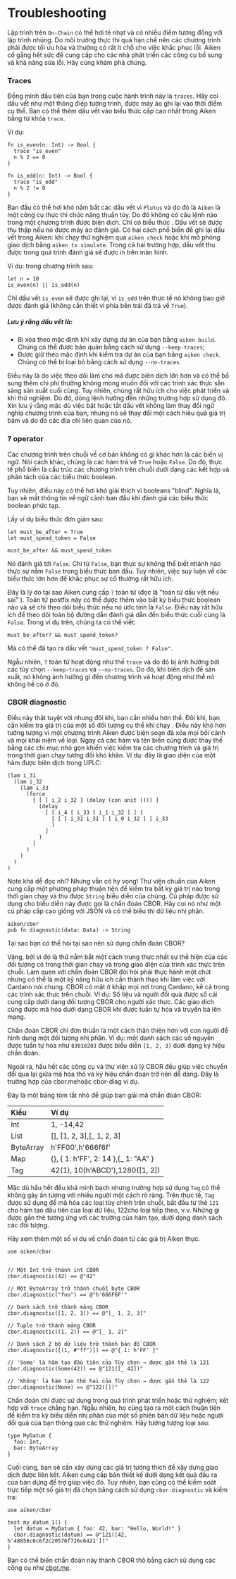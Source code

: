 # Troubleshooting

Lập trình trên `On-Chain` có thể hơi tẻ nhạt và có nhiều điểm tương đồng với lập trình nhúng. Do môi trường thực thi quá hạn chế nên các chương trình phải được tối ưu hóa và thường có rất ít chỗ cho việc khắc phục lỗi. Aiken cố gắng hết sức để cung cấp cho các nhà phát triển các công cụ bổ sung và khả năng sửa lỗi. Hãy cùng khám phá chúng.

### Traces

Đồng minh đầu tiên của bạn trong cuộc hành trình này là `traces`. Hãy coi dấu vết như một thông điệp tường trình, được máy ảo ghi lại vào thời điểm cụ thể. Bạn có thể thêm dấu vết vào biểu thức cấp cao nhất trong Aiken bằng từ khóa `trace`.

Ví dụ:

```aiken
fn is_even(n: Int) -> Bool {
  trace "is_even"
  n % 2 == 0
}
 
fn is_odd(n: Int) -> Bool {
  trace "is_odd"
  n % 2 != 0
}
```

Ban đầu có thể hơi khó nắm bắt các dấu vết vì `Plutus` và do đó là `Aiken` là một công cụ thực thi chức năng thuần túy. Do đó không có câu lệnh nào trong một chương trình được biên dịch. Chỉ có biểu thức . Dấu vết sẽ được thu thập nếu nó được máy ảo đánh giá. Có hai cách phổ biến để ghi lại dấu vết trong Aiken: khi chạy thử nghiệm qua `aiken check` hoặc khi mô phỏng giao dịch bằng `aiken tx simulate`. Trong cả hai trường hợp, dấu vết thu được trong quá trình đánh giá sẽ được in trên màn hình.

Ví dụ: trong chương trình sau:

```aiken
let n = 10
is_even(n) || is_odd(n)
```

Chỉ dấu vết `is_even` sẽ được ghi lại, vì `is_odd` trên thực tế nó không bao giờ được đánh giá (không cần thiết vì phía bên trái đã trả về `True`).



##### Lưu ý rằng dấu vết là:

* Bị xóa theo mặc định khi xây dựng dự án của bạn bằng `aiken build`. Chúng có thể được bảo quản bằng cách sử dụng `--keep-traces`;
* Được giữ theo mặc định khi kiểm tra dự án của bạn bằng `aiken check`. Chúng có thể bị loại bỏ bằng cách sử dụng `--no-traces`.
  
Điều này là do việc theo dõi làm cho mã được biên dịch lớn hơn và có thể bổ sung thêm chi phí thường không mong muốn đối với các trình xác thực sẵn sàng sản xuất cuối cùng. Tuy nhiên, chúng rất hữu ích cho việc phát triển và khi thử nghiệm. Do đó, dòng lệnh hướng đến những trường hợp sử dụng đó. Xin lưu ý rằng mặc dù việc bật hoặc tắt dấu vết không làm thay đổi ngữ nghĩa chương trình của bạn, nhưng nó sẽ thay đổi một cách hiệu quả giá trị băm và do đó các địa chỉ liên quan của nó.

### ? operator

Các chương trình trên chuỗi về cơ bản không có gì khác hơn là các biến vị ngữ. Nói cách khác, chúng là các hàm trả về `True` hoặc `False`. Do đó, thực tế phổ biến là cấu trúc các chương trình trên chuỗi dưới dạng các kết hợp và phân tách của các biểu thức boolean.

Tuy nhiên, điều này có thể hơi khó giải thích vì booleans "blind". Nghĩa là, bạn sẽ mất thông tin về ngữ cảnh ban đầu khi đánh giá các biểu thức boolean phức tạp.

Lấy ví dụ biểu thức đơn giản sau:

```aiken
let must_be_after = True
let must_spend_token = False
 
must_be_after && must_spend_token
```

Nó đánh giá tới `False`. Chỉ từ `False`, bạn thực sự không thể biết nhánh nào thực sự nằm `False` trong biểu thức ban đầu. Tuy nhiên, việc suy luận về các biểu thức lớn hơn để khắc phục sự cố thường rất hữu ích.

Đây là lý do tại sao Aiken cung cấp `?` toán tử (đọc là "toán tử dấu vết nếu sai" ). Toán tử postfix này có thể được thêm vào bất kỳ biểu thức boolean nào và sẽ chỉ theo dõi biểu thức nếu nó ước tính là `False`. Điều này rất hữu ích để theo dõi toàn bộ đường dẫn đánh giá dẫn đến biểu thức cuối cùng là `False`. Trong ví dụ trên, chúng ta có thể viết:

```aiken
must_be_after? && must_spend_token?
```

Mà có thể đã tạo ra dấu vết `"must_spend_token ? False"`.

Ngẫu nhiên, `?` toán tử hoạt động như thế `trace` và do đó bị ảnh hưởng bởi các tùy chọn `--keep-traces` và `--no-traces`. Do đó, khi biên dịch để sản xuất, nó không ảnh hưởng gì đến chương trình và hoạt động như thể nó không hề có ở đó.

### CBOR diagnostic

Điều này thật tuyệt vời nhưng đôi khi, bạn cần nhiều hơn thế. Đôi khi, bạn cần kiểm tra giá trị của một số đối tượng cụ thể khi chạy . Điều này khó hơn tưởng tượng vì một chương trình Aiken được biên soạn đã xóa mọi bối cảnh và mọi khái niệm về loại. Ngay cả các hàm và tên biến cũng được thay thế bằng các chỉ mục nhỏ gọn khiến việc kiểm tra các chương trình và giá trị trong thời gian chạy tương đối khó khăn. Ví dụ: đây là giao diện của một hàm được biên dịch trong UPLC:

```
(lam i_31
  (lam i_32
    (lam i_33
      (force
        [ [ [ i_2 i_32 ] (delay (con unit ())) ]
          (delay
            [ [ i_4 [ i_33 [ i_1 i_32 ] ] ]
              [ [ [ i_31 i_31 ] [ i_0 i_32 ] ] i_33
              ]
            ]
          )
        ]
      )
    )
  )
)
```

Note khá dễ đọc nhỉ? Nhưng vẫn có hy vọng! Thư viện chuẩn của Aiken cung cấp một phương pháp thuận tiện để kiểm tra bất kỳ giá trị nào trong thời gian chạy và thu được `String` biểu diễn của chúng. Cú pháp được sử dụng cho biểu diễn này được gọi là chẩn đoán CBOR. Hãy coi nó như một cú pháp cấp cao giống với JSON và có thể biểu thị dữ liệu nhị phân.

```aiken
aiken/cbor
pub fn diagnostic(data: Data) -> String
```

Tại sao bạn có thể hỏi tại sao nên sử dụng chẩn đoán CBOR?

Vâng, bởi vì đó là thứ nắm bắt một cách trung thực nhất sự thể hiện của các đối tượng có trong thời gian chạy và trong giao diện của trình xác thực trên chuỗi. Làm quen với chẩn đoán CBOR đòi hỏi phải thực hành một chút nhưng có thể là một kỹ năng hữu ích cần thành thạo khi làm việc với Cardano nói chung. CBOR có mặt ở khắp mọi nơi trong Cardano, kể cả trong các trình xác thực trên chuỗi. Ví dụ: Số liệu và người đổi quà được sổ cái cung cấp dưới dạng đối tượng CBOR cho người xác thực. Các giao dịch cũng được mã hóa dưới dạng CBOR khi được tuần tự hóa và truyền bá lên mạng.

Chẩn đoán CBOR chỉ đơn thuần là một cách thân thiện hơn với con người để hình dung một đối tượng nhị phân. Ví dụ: một danh sách các số nguyên được tuần tự hóa như `83010203` được biểu diễn `[1, 2, 3]` dưới dạng ký hiệu chẩn đoán.

Ngoài ra, hầu hết các công cụ và thư viện xử lý CBOR đều giúp việc chuyển đổi qua lại giữa mã hóa thô và ký hiệu chẩn đoán trở nên dễ dàng. Đây là trường hợp của cbor.mehoặc cbor-diag ví dụ.

Đây là một bảng tóm tắt nhỏ để giúp bạn giải mã chẩn đoán CBOR:

| Kiểu | Ví dụ |
| :--| :------------------------ | 
|Int| 1, -14,42| 
|List| [], [1, 2, 3],[_ 1, 2, 3] |
|ByteArray|h'FF00',h'666f6f'| 
|Map|{}, { 1: h'FF', 2: 14 },{_ 1: "AA" }|
|Tag|42(1), 10(h'ABCD'),1280([1, 2])|	
	
Mặc dù hầu hết đều khá minh bạch nhưng trường hợp sử dụng `Tag` có thể không gây ấn tượng với nhiều người một cách rõ ràng. Trên thực tế, `Tag` được sử dụng để mã hóa các loại tùy chỉnh trên chuỗi, bắt đầu từ thẻ `121` cho hàm tạo đầu tiên của loại dữ liệu, 122cho loại tiếp theo, v.v. Những gì được gắn thẻ tương ứng với các trường của hàm tạo, dưới dạng danh sách các đối tượng.

Hãy xem thêm một số ví dụ về chẩn đoán từ các giá trị Aiken thực.


```aiken
use aiken/cbor
 
 
// Một Int trở thành int CBOR
cbor.diagnostic(42) == @"42"
 
// Một ByteArray trở thành chuỗi byte CBOR
cbor.diagnostic("foo") == @"h'666F6F'"
 
// Danh sách trở thành mảng CBOR
cbor.diagnostic([1, 2, 3]) == @"[_ 1, 2, 3]"
 
// Tuple trở thành mảng CBOR
cbor.diagnostic((1, 2)) == @"[_ 1, 2]"
 
// Danh sách 2 bộ dữ liệu trở thành bản đồ CBOR
cbor.diagnostic([(1, #"ff")]) == @"{ 1: h'FF' }"
 
// 'Some' là hàm tạo đầu tiên của Tùy chọn → được gắn thẻ là 121
cbor.diagnostic(Some(42)) == @"121([_ 42])"
 
// 'Không' là hàm tạo thứ hai của Tùy chọn → được gắn thẻ là 122
cbor.diagnostic(None) == @"122([])"
```

Chẩn đoán chỉ được sử dụng trong quá trình phát triển hoặc thử nghiệm; kết hợp với `trace` chẳng hạn. Ngẫu nhiên, họ cũng tạo ra một cách thuận tiện để kiểm tra kỹ biểu diễn nhị phân của một số phiên bản dữ liệu hoặc người đổi quà của bạn thông qua các thử nghiệm. Hãy tưởng tượng loại sau:

```aiken
type MyDatum {
  foo: Int,
  bar: ByteArray
}
```

Cuối cùng, bạn sẽ cần xây dựng các giá trị tương thích để xây dựng giao dịch được liên kết. Aiken cung cấp bản thiết kế dưới dạng kết quả đầu ra của bản dựng để trợ giúp việc đó. Tuy nhiên, bạn cũng có thể kiểm soát trực tiếp một số giá trị đã chọn bằng cách sử dụng `cbor.diagnostic` và kiểm tra:

```aiken
use aiken/cbor
 
test my_datum_1() {
  let datum = MyDatum { foo: 42, bar: "Hello, World!" }
  cbor.diagnostic(datum) == @"121([42, h'48656c6c6f2c20576f726c6421'])"
}
```

Bạn có thể biến chẩn đoán này thành CBOR thô bằng cách sử dụng các công cụ như [cbor.me](https://cbor.me/?diag=121(%5B42,%20h%2748656c6c6f2c20576f726c6421%27%5D)).
